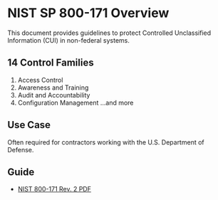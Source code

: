 # NIST SP 800-171 Overview

This document provides guidelines to protect Controlled Unclassified Information (CUI) in non-federal systems.

## 14 Control Families
1. Access Control
2. Awareness and Training
3. Audit and Accountability
4. Configuration Management
...and more

## Use Case
Often required for contractors working with the U.S. Department of Defense.

## Guide
- [NIST 800-171 Rev. 2 PDF](https://csrc.nist.gov/publications/detail/sp/800-171/rev-2/final)
